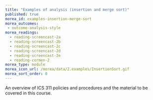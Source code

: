 ```yaml
---
title: "Examples of analysis (insertion and merge sort)"
published: true
morea_id: examples-insertion-merge-sort
morea_outcomes:
 - outcome-analysis-style
morea_readings:
  - reading-screencast-2a
  - reading-screencast-2b
  - reading-screencast-2c
  - reading-screencast-2d
  - reading-screencast-2e
  - reading-cormen-2
morea_type: module
morea_icon_url: /morea/data/2.examples/InsertionSort.gif
morea_sort_order: 0
---
```


An overview of ICS 311 policies and procedures and the material to be covered in this course.



